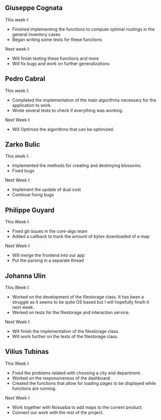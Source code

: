 ## Giuseppe Cognata
This week I:
- Finished implementing the functions to compute optimal routings in the general inventory cases
- Began writing some tests for these functions

Next week I:
- Will finish testing these functions and more
- Will fix bugs and work on further generalizations

## Pedro Cabral
This week I:
- Completed the implementation of the main algorithms necessary for the application to work.
- Wrote several tests to check if everything was working.

Next Week I:
- Will Optimize the algorithms that can be optimized.

## Zarko Bulic
This week I:
- Implemented the methods for creating and destroying blossoms.
- Fixed bugs

Next Week I:
- Implement the update of dual cost
- Continue fixing bugs

## Philippe Guyard
This Week I:
  - Fixed git issues in the core-algo team
  - Added a callback to track the amount of bytes downloaded of a map

Next Week I:
  - Will merge the frontend into our app
  - Put the parsing in a separate thread

## Johanna Ulin 
This Week I:
  - Worked on the development of the filestorage class. It has been a struggle as it seems to be quite OS based but I will hopefully finsih it next week.  
  - Werked on tests for the filestorage and interaction service.

Next Week I:
  - Will finish the implementation of the filestorage class.
  - Will work further on the tests of the filestorage class. 

## Vilius Tubinas
This Week I:
  - Fixed the problems related with choosing a city and department.
  - Worked on the responsiveness of the dashboard.
  - Created the functions that allow for loading pages to be displayed while functions are running.

Next Week I:
  - Work together with Nossaiba to add maps to the current product.
  - Connect our work with the rest of the project.
